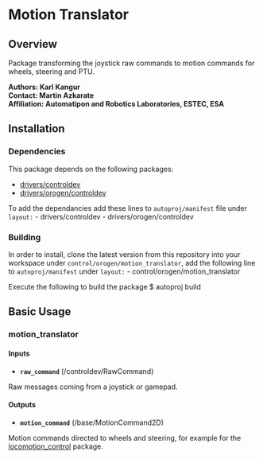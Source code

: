 # Motion Translator

## Overview

Package transforming the joystick raw commands to motion commands for wheels, steering and PTU.

**Authors: Karl Kangur  
Contact: Martin Azkarate  
Affiliation: Automatipon and Robotics Laboratories, ESTEC, ESA**


## Installation

### Dependencies

This package depends on the following packages:

* [drivers/controldev](https://github.com/rock-drivers/drivers-controldev)
* [drivers/orogen/controldev](https://github.com/rock-drivers/drivers-orogen-controldev)

To add the dependancies add these lines to `autoproj/manifest` file under `layout:`
    - drivers/controldev
    - drivers/orogen/controldev

### Building

In order to install, clone the latest version from this repository into your workspace under `control/orogen/motion_translator`, add the following line to `autoproj/manifest` under `layout:`
    - control/orogen/motion_translator

Execute the following to build the package
    $ autoproj build


## Basic Usage

### motion_translator

#### Inputs

* **`raw_command`** (/controldev/RawCommand)

Raw messages coming from a joystick or gamepad.

#### Outputs

* **`motion_command`** (/base/MotionCommand2D)

Motion commands directed to wheels and steering, for example for the [locomotion_control](https://github.com/hdpr-rover/control-orogen-locomotion_control) package.

